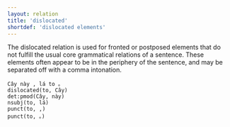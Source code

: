 ```yaml
---
layout: relation
title: 'dislocated'
shortdef: 'dislocated elements'
---
```


The dislocated relation is used for fronted or postposed elements that do not fulfill the usual core
grammatical relations of a sentence. These elements often appear to be in the periphery of the
sentence, and may be separated off with a comma intonation.

<pre><code class="language-sdparse">Cây này , lá to 。
dislocated(to, Cây)
det:pmod(Cây, này)
nsubj(to, lá)
punct(to, ,)
punct(to, 。)
</code></pre>
<!-- Interlanguage links updated Út zář 29 18:41:21 CEST 2020 -->
